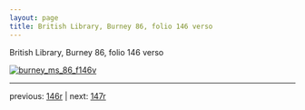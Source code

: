 ```yaml
---
layout: page
title: British Library, Burney 86, folio 146 verso
---
```


British Library, Burney 86, folio 146 verso

[![burney_ms_86_f146v](http://www.homermultitext.org/iipsrv?IIIF=/project/homer/pyramidal/deepzoom/bl/burney86imgs/v1/burney_ms_86_f146v.tif/full/800,/0/default.jpg)](http://www.homermultitext.org/ict2/?urn=urn:cite2:bl:burney86imgs.v1:burney_ms_86_f146v) 

---

previous:  [146r](../146r/) | next: [147r](../147r/)